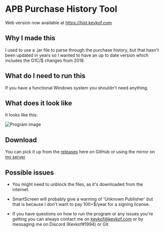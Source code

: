 # APB Purchase History Tool

Web version now available at <https://hist.kevkof.com>

## Why I made this

I used to use a .jar file to parse through the purchase history, but that hasn't been updated in years so I wanted to have an up to date version which includes the G1C/$ changes from 2018.

## What do I need to run this

If you have a functional Windows system you shouldn't need anything.

## What does it look like

It looks like this:

![Program image](https://i.imgur.com/9Rch4iy.png)

## Download

You can pick it up from the [releases](https://github.com/Kevkof/APBPurchaseHistoryTool/releases/tag/1.0.2) here on GitHub or using the mirror on [my server](https://dl.kevkof.com/APBPurchaseHistoryTool.exe)

## Possible issues

- You might need to unblock the files, as it's downloaded from the internet.
- SmartScreen will probably give a warning of 'Unknown Publisher' but that is because I don't want to pay 100+$/year for a signing license.

- If you have questions on how to run the program or any issues you're getting you can always contact me on [kevkof@kevkof.com](mailto:kevkof@kevkof.com) or by messaging me on Discord (Kevkof#1994) or Git


